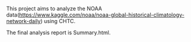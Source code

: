 This project aims to analyze the NOAA data(https://www.kaggle.com/noaa/noaa-global-historical-climatology-network-daily) using CHTC.

The final analysis report is Summary.html.
